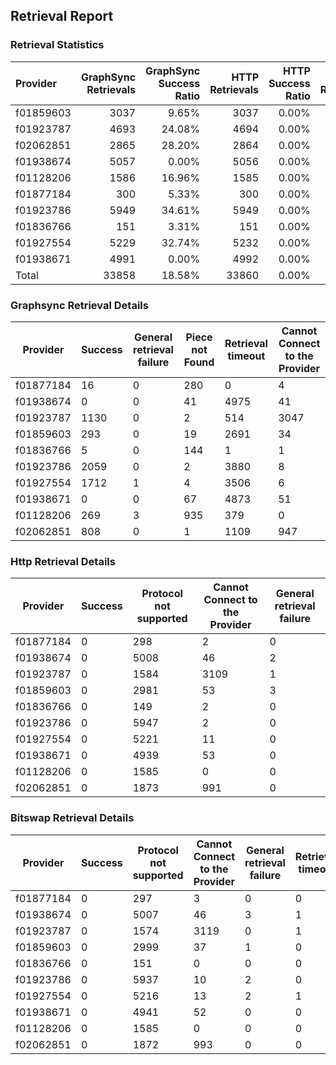 ## Retrieval Report
### Retrieval Statistics
| Provider  | GraphSync Retrievals | GraphSync Success Ratio | HTTP Retrievals | HTTP Success Ratio | Bitswap Retrievals | Bitswap Success Ratio |
| :-------- | -------------------: | ----------------------: | --------------: | -----------------: | -----------------: | --------------------: |
| f01859603 |                 3037 |                   9.65% |            3037 |              0.00% |               3037 |                 0.00% |
| f01923787 |                 4693 |                  24.08% |            4694 |              0.00% |               4694 |                 0.00% |
| f02062851 |                 2865 |                  28.20% |            2864 |              0.00% |               2865 |                 0.00% |
| f01938674 |                 5057 |                   0.00% |            5056 |              0.00% |               5057 |                 0.00% |
| f01128206 |                 1586 |                  16.96% |            1585 |              0.00% |               1585 |                 0.00% |
| f01877184 |                  300 |                   5.33% |             300 |              0.00% |                300 |                 0.00% |
| f01923786 |                 5949 |                  34.61% |            5949 |              0.00% |               5949 |                 0.00% |
| f01836766 |                  151 |                   3.31% |             151 |              0.00% |                151 |                 0.00% |
| f01927554 |                 5229 |                  32.74% |            5232 |              0.00% |               5232 |                 0.00% |
| f01938671 |                 4991 |                   0.00% |            4992 |              0.00% |               4993 |                 0.00% |
| Total     |                33858 |                  18.58% |           33860 |              0.00% |              33863 |                 0.00% |

### Graphsync Retrieval Details
| Provider  | Success | General retrieval failure | Piece not Found | Retrieval timeout | Cannot Connect to the Provider |
| --------- | ------- | ------------------------- | --------------- | ----------------- | ------------------------------ |
| f01877184 | 16      | 0                         | 280             | 0                 | 4                              |
| f01938674 | 0       | 0                         | 41              | 4975              | 41                             |
| f01923787 | 1130    | 0                         | 2               | 514               | 3047                           |
| f01859603 | 293     | 0                         | 19              | 2691              | 34                             |
| f01836766 | 5       | 0                         | 144             | 1                 | 1                              |
| f01923786 | 2059    | 0                         | 2               | 3880              | 8                              |
| f01927554 | 1712    | 1                         | 4               | 3506              | 6                              |
| f01938671 | 0       | 0                         | 67              | 4873              | 51                             |
| f01128206 | 269     | 3                         | 935             | 379               | 0                              |
| f02062851 | 808     | 0                         | 1               | 1109              | 947                            |

### Http Retrieval Details
| Provider  | Success | Protocol not supported | Cannot Connect to the Provider | General retrieval failure |
| --------- | ------- | ---------------------- | ------------------------------ | ------------------------- |
| f01877184 | 0       | 298                    | 2                              | 0                         |
| f01938674 | 0       | 5008                   | 46                             | 2                         |
| f01923787 | 0       | 1584                   | 3109                           | 1                         |
| f01859603 | 0       | 2981                   | 53                             | 3                         |
| f01836766 | 0       | 149                    | 2                              | 0                         |
| f01923786 | 0       | 5947                   | 2                              | 0                         |
| f01927554 | 0       | 5221                   | 11                             | 0                         |
| f01938671 | 0       | 4939                   | 53                             | 0                         |
| f01128206 | 0       | 1585                   | 0                              | 0                         |
| f02062851 | 0       | 1873                   | 991                            | 0                         |

### Bitswap Retrieval Details
| Provider  | Success | Protocol not supported | Cannot Connect to the Provider | General retrieval failure | Retrieval timeout |
| --------- | ------- | ---------------------- | ------------------------------ | ------------------------- | ----------------- |
| f01877184 | 0       | 297                    | 3                              | 0                         | 0                 |
| f01938674 | 0       | 5007                   | 46                             | 3                         | 1                 |
| f01923787 | 0       | 1574                   | 3119                           | 0                         | 1                 |
| f01859603 | 0       | 2999                   | 37                             | 1                         | 0                 |
| f01836766 | 0       | 151                    | 0                              | 0                         | 0                 |
| f01923786 | 0       | 5937                   | 10                             | 2                         | 0                 |
| f01927554 | 0       | 5216                   | 13                             | 2                         | 1                 |
| f01938671 | 0       | 4941                   | 52                             | 0                         | 0                 |
| f01128206 | 0       | 1585                   | 0                              | 0                         | 0                 |
| f02062851 | 0       | 1872                   | 993                            | 0                         | 0                 |
